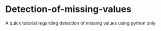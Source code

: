 # Detection-of-missing-values
A quick tutorial regarding detection of missing values using python only
